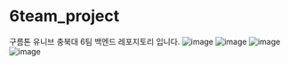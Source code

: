# 6team_project
구름톤 유니브 충북대 6팀 백엔드 레포지토리 입니다.
![image](https://github.com/user-attachments/assets/cde50d18-0827-449b-b598-af1810730aa1)
![image](https://github.com/user-attachments/assets/2fd88a42-0ee6-423f-b66b-83c286b4b8cc)
![image](https://github.com/user-attachments/assets/f3583e93-410f-44cc-ae62-c7cd074adb0f)
![image](https://github.com/user-attachments/assets/f1f12452-17ad-4198-94c8-dc934fdf03d7)
